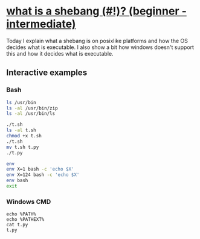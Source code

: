 # [what is a shebang (#!)? (beginner - intermediate)](https://youtu.be/g3VxRdtlMoE)

Today I explain what a shebang is on posixlike platforms and how the OS decides what is executable.  I also show a bit how windows doesn't support this and how it decides what is executable.

## Interactive examples

### Bash

```bash
ls /usr/bin
ls -al /usr/bin/zip
ls -al /usr/bin/ls

./t.sh
ls -al t.sh
chmod +x t.sh
./t.sh
mv t.sh t.py
./t.py

env
env X=1 bash -c 'echo $X'
env X=124 bash -c 'echo $X'
env bash
exit
```

### Windows CMD

```batch
echo %PATH%
echo %PATHEXT%
cat t.py
t.py
```
